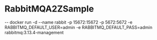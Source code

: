 # RabbitMQA2ZSample
 -- docker run -d --name rabbit -p 15672:15672 -p 5672:5672 -e RABBITMQ_DEFAULT_USER=admin -e RABBITMQ_DEFAULT_PASS=admin rabbitmq:3.13.4-management
 